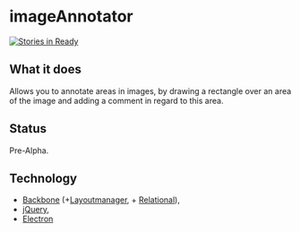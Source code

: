 # imageAnnotator
[![Stories in Ready](https://badge.waffle.io/jdittrich/imageAnnotator.png?label=ready&title=Ready)](http://waffle.io/jdittrich/imageAnnotator)

## What it does
Allows you to annotate areas in images, by drawing a rectangle over an area of the image 
and adding a comment in regard to this area. 

## Status
Pre-Alpha.

## Technology
* [Backbone](backbonejs.org/) (+[Layoutmanager](https://github.com/tbranyen/backbone.layoutmanager), + [Relational](https://github.com/PaulUithol/Backbone-relational)), 
* [jQuery](http://jquery.com/),
* [Electron](http://electron.atom.io/)
